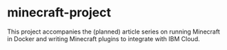 # minecraft-project
This project accompanies the (planned) article series on running Minecraft in Docker and
writing Minecraft plugins to integrate with IBM Cloud. 
